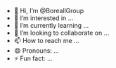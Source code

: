 - 👋 Hi, I’m @BoreallGroup
- 👀 I’m interested in ...
- 🌱 I’m currently learning ...
- 💞️ I’m looking to collaborate on ...
- 📫 How to reach me ...
- 😄 Pronouns: ...
- ⚡ Fun fact: ...

<!---
BoreallGroup/BoreallGroup is a ✨ special ✨ repository because its `README.md` (this file) appears on your GitHub profile.
You can click the Preview link to take a look at your changes.
--->
